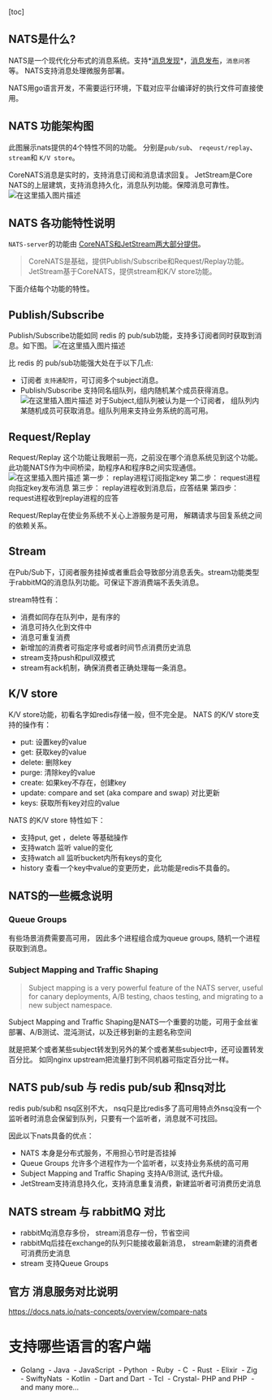 [toc]

## NATS是什么?

NATS是一个现代化分布式的消息系统。支持*<u>消息发现</u>*，<u>消息发布</u>，`消息问答`等。
NATS支持消息处理微服务部署。

NATS用go语言开发，不需要运行环境，下载对应平台编译好的执行文件可直接使用。

## NATS 功能架构图

此图展示nats提供的4个特性不同的功能。 分别是`pub/sub`、 `reqeust/replay`、`stream`和 `K/V store`。

CoreNATS消息是实时的，支持消息订阅和消息请求回复。
JetStream是Core NATS的上层建筑，支持消息持久化，消息队列功能。保障消息可靠性。
![在这里插入图片描述](https://img-blog.csdnimg.cn/a367e0f2934a45aea4d1d9530dc0f6d1.png)

## NATS 各功能特性说明

`NATS-server`的功能由 <u>CoreNATS和JetStream两大部分提供</u>。

> CoreNATS是基础，提供Publish/Subscribe和Request/Replay功能。
> JetStream基于CoreNATS，提供stream和K/V store功能。

下面介结每个功能的特性。

## Publish/Subscribe

Publish/Subscribe功能如同 redis 的 pub/sub功能，支持多订阅者同时获取到消息。如下图。
![在这里插入图片描述](https://img-blog.csdnimg.cn/57d684123cc54e7fb7bf93fb1b3595d2.png)

比 redis 的 pub/sub功能强大处在于以下几点:

- 订阅者 `支持通配符`，可订阅多个subject消息。
- Publish/Subscribe 支持同名组队列，组内随机某个成员获得消息。
  ![在这里插入图片描述](https://img-blog.csdnimg.cn/fb245b78adf74c02bb0066ace0ac3f19.png)
  对于Subject,组队列被认为是一个订阅者， 组队列内某随机成员可获取消息。组队列用来支持业务系统的高可用。

## Request/Replay

Request/Replay 这个功能让我眼前一亮，之前没在哪个消息系统见到这个功能。
此功能NATS作为中间桥梁，助程序A和程序B之间实现通信。
![在这里插入图片描述](https://img-blog.csdnimg.cn/28d457a7a0624ef0a45211501f052809.png)
第一步： replay进程订阅指定key
第二步： request进程向指定key发布消息
第三步： replay进程收到消息后，应答结果
第四步： request进程收到replay进程的应答

Request/Replay在使业务系统不关心上游服务是可用， 解耦请求与回复系统之间的依赖关系。

## Stream

在Pub/Sub下，订阅者服务挂掉或者重启会导致部分消息丢失。stream功能类型于rabbitMQ的消息队列功能。可保证下游消费端不丢失消息。

stream特性有：

- 消费如同存在队列中，是有序的
- 消息可持久化到文件中
- 消息可重复消费
- 新增加的消费者可指定序号或者时间节点消费历史消息
- stream支持push和pull双模式
- stream有ack机制，确保消费者正确处理每一条消息。

## K/V store

K/V store功能，初看名字如redis存储一般，但不完全是。
NATS 的K/V store支持的操作有：

- put: 设置key的value
- get: 获取key的value
- delete: 删除key
- purge: 清除key的value
- create: 如果key不存在，创建key
- update: compare and set (aka compare and swap) 对比更新
- keys: 获取所有key对应的value

NATS 的K/V store 特性如下：

- 支持put, get ，delete 等基础操作
- 支持watch 监听 value的变化
- 支持watch all 监听bucket内所有keys的变化
- history 查看一个key中value的变更历史，此功能是redis不具备的。

## NATS的一些概念说明

### Queue Groups

有些场景消费需要高可用， 因此多个进程组合成为queue groups, 随机一个进程获取到消息。

### Subject Mapping and Traffic Shaping

> Subject mapping is a very powerful feature of the NATS server, useful for canary deployments, A/B testing, chaos testing, and migrating to a new subject namespace.

Subject Mapping and Traffic Shaping是NATS一个重要的功能，可用于金丝雀部署、A/B测试、混沌测试，以及迁移到新的主题名称空间

就是把某个或者某些subject转发到另外的某个或者某些subject中，还可设置转发百分比。 如同nginx upstream把流量打到不同机器可指定百分比一样。



## NATS pub/sub 与 redis pub/sub 和nsq对比

redis pub/sub和 nsq区别不大， nsq只是比redis多了高可用特点外nsq没有一个监听者时消息会保留到队列，只要有一个监听者，消息就不可找回。

因此以下nats具备的优点：

- NATS 本身是分布式服务，不用担心节时是否挂掉
- Queue Groups 允许多个进程作为一个监听者，以支持业务系统的高可用
- Subject Mapping and Traffic Shaping 支持A/B测试, 迭代升级。
- JetStream支持消息持久化，支持消息重复消费，新建监听者可消费历史消息

## NATS stream 与 rabbitMQ 对比

- rabbitMq消息存多份， stream消息存一份，节省空间
- rabbitMq后挂在exchange的队列只能接收最新消息， stream新建的消费者可消费历史消息
- stream 支持Queue Groups

## 官方 消息服务对比说明

https://docs.nats.io/nats-concepts/overview/compare-nats

# 支持哪些语言的客户端

- Golang
​ - Java
​ - JavaScript
​ - Python
​ - Ruby
​​ - C
​ - Rust
​ - Elixir
​ - Zig
​ - SwiftyNats
​ - Kotlin
​ - Dart and Dart
​ - Tcl
​ - Crystal
​ - PHP and PHP
​ - and many more…